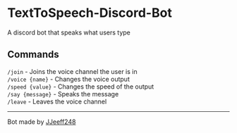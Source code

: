 # TextToSpeech-Discord-Bot

A discord bot that speaks what users type

## Commands

`/join` - Joins the voice channel the user is in  
`/voice {name}` - Changes the voice output  
`/speed {value}` - Changes the speed of the output  
`/say {message}` - Speaks the message  
`/leave` - Leaves the voice channel  

---

Bot made by [JJeeff248](https://github.com/JJeeff248)
